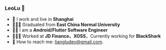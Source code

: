 ###  LeoLu 👋

  - 🔭 I work and live in **Shanghai**
  - 👨🏻‍🎓 Graduated from **East China Normal University**
  - 👨‍💻 I am a **Android/Flutter Software Engineer**
  - 🧑🏻‍💻 Worked at **JD Finance、XOSS**，Currently working for **BlackShark**
  - 📮 How to reach me: liangludev@gmail.com.
